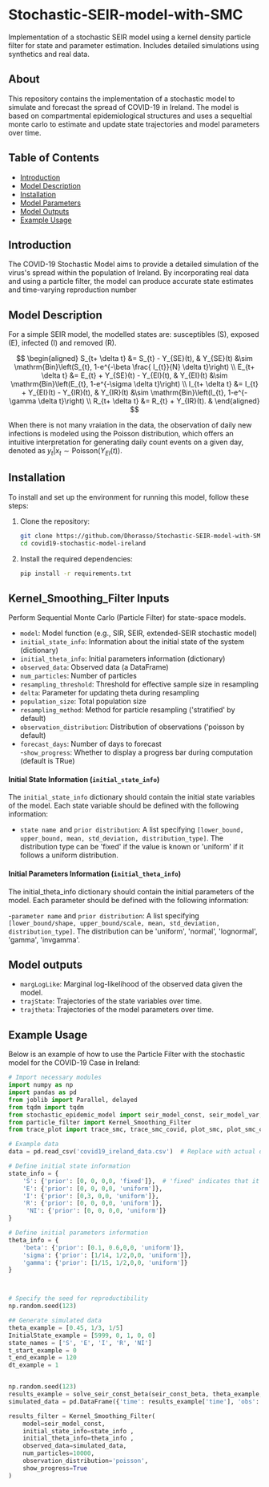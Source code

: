 # Stochastic-SEIR-model-with-SMC
Implementation of a stochastic SEIR model using a kernel density particle filter for state and parameter estimation. Includes detailed simulations using synthetics and real data.

## About
This repository contains the implementation of a stochastic model to simulate and forecast the spread of COVID-19 in Ireland. The model is based on compartmental epidemiological structures and uses a sequeltial monte carlo to estimate and update state trajectories and model parameters over time.

## Table of Contents
- [Introduction](#introduction)
- [Model Description](#model-description)
- [Installation](#installation)
- [Model Parameters](#model-parameters)
- [Model Outputs](#model-outputs)
- [Example Usage](#example-usage)

## Introduction
The COVID-19 Stochastic Model aims to provide a detailed simulation of the virus's spread within the population of Ireland. By incorporating real data and using a particle filter, the model can produce accurate state estimates and time-varying reproduction number

## Model Description
For a simple SEIR model, the modelled states are: susceptibles (S), exposed (E), infected (I) and removed (R).

$$
\begin{aligned}
S_{t+ \delta t} &= S_{t} - Y_{SE}(t), & Y_{SE}(t) &\sim \mathrm{Bin}\left(S_{t}, 1-e^{-\beta \frac{ I_{t}}{N} \delta t}\right) \\
E_{t+ \delta t} &= E_{t} + Y_{SE}(t) - Y_{EI}(t), & Y_{EI}(t) &\sim \mathrm{Bin}\left(E_{t}, 1-e^{-\sigma \delta t}\right) \\
I_{t+ \delta t} &= I_{t} + Y_{EI}(t) -  Y_{IR}(t), & Y_{IR}(t) &\sim \mathrm{Bin}\left(I_{t}, 1-e^{-\gamma \delta t}\right) \\
R_{t+ \delta t} &= R_{t} + Y_{IR}(t). &
\end{aligned}
$$

When there is not many vraiation in the data, the observation of daily new infections is modeled using the Poisson distribution, which offers an intuitive interpretation for generating daily count events on a given day, denoted as $y_{t}|x_{t}\sim\mathrm{Poisson}(Y_{EI}(t))$.

## Installation
To install and set up the environment for running this model, follow these steps:

1. Clone the repository:
    ```bash
    git clone https://github.com/Dhorasso/Stochastic-SEIR-model-with-SMC.git
    cd covid19-stochastic-model-ireland
    ```
2. Install the required dependencies:
    ```bash
    pip install -r requirements.txt
    ```


##  Kernel_Smoothing_Filter Inputs

Perform Sequential Monte Carlo (Particle Filter) for state-space models.

- `model`: Model function (e.g., SIR, SEIR, extended-SEIR stochastic model)
- `initial_state_info`: Information about the initial state of the system  (dictionary)
- `initial_theta_info`: Initial parameters information  (dictionary)
- `observed_data`: Observed data (a DataFrame)
- `num_particles`: Number of particles 
- `resampling_threshold`: Threshold for effective sample size in resampling  
- `delta`: Parameter for updating theta during resampling  
- `population_size`: Total population size  
- `resampling_method`: Method for particle resampling ('stratified' by default)  
- `observation_distribution`: Distribution of observations ('poisson by default) 
- `forecast_days`: Number of days to forecast  
 -`show_progress`: Whether to display a progress bar during computation  (default is TRue)

#### Initial State Information (`initial_state_info`)

The `initial_state_info` dictionary should contain the initial state variables of the model. Each state variable should be defined with the following information:
- `state name `and  `prior distribution`: A list specifying `[lower_bound, upper_bound, mean, std_deviation, distribution_type]`. The distribution type can be 'fixed' if the value is known or 'uniform' if it follows a uniform distribution.
#### Initial Parameters Information (`initial_theta_info`)

 The initial_theta_info dictionary should contain the initial parameters of the model. Each parameter should be defined with the following information:

-`parameter name` and `prior distribution`: A list specifying `[lower_bound/shape, upper_bound/scale, mean, std_deviation, distribution_type]`. The distribution can be 'uniform',  'normal', 'lognormal', 'gamma', 'invgamma'.

##  Model outputs 
- `margLogLike`: Marginal log-likelihood of the observed data given the model.
- `trajState`: Trajectories of the state variables over time.
- `trajtheta`: Trajectories of the model parameters over time.

## Example Usage
Below is an example of how to use the Particle Filter with the stochastic model for the COVID-19 Case in Ireland:

```python
# Import necessary modules
import numpy as np
import pandas as pd
from joblib import Parallel, delayed
from tqdm import tqdm
from stochastic_epidemic_model import seir_model_const, seir_model_var, stochastic_model_covid
from particle_filter import Kernel_Smoothing_Filter
from trace_plot import trace_smc, trace_smc_covid, plot_smc, plot_smc_covid

# Example data
data = pd.read_csv('covid19_ireland_data.csv')  # Replace with actual data file

# Define initial state information
state_info = {
    'S': {'prior': [0, 0, 0,0, 'fixed']},  # 'fixed' indicates that it's calculated based on the others
    'E': {'prior': [0, 0, 0,0, 'uniform']},
    'I': {'prior': [0,3, 0,0, 'uniform']},
    'R': {'prior': [0, 0, 0,0, 'uniform']},
     'NI': {'prior': [0, 0, 0,0, 'uniform']}
}

# Define initial parameters information
theta_info = {
    'beta': {'prior': [0.1, 0.6,0,0, 'uniform']},
    'sigma': {'prior': [1/14, 1/2,0,0, 'uniform']},
    'gamma': {'prior': [1/15, 1/2,0,0, 'uniform']}
}



# Specify the seed for reproductibility
np.random.seed(123)

## Generate simulated data
theta_example = [0.45, 1/3, 1/5]
InitialState_example = [5999, 0, 1, 0, 0]
state_names = ['S', 'E', 'I', 'R', 'NI']
t_start_example = 0
t_end_example = 120
dt_example = 1


np.random.seed(123)
results_example = solve_seir_const_beta(seir_const_beta, theta_example, InitialState_example, t_start_example, t_end_example, dt_example)
simulated_data = pd.DataFrame({'time': results_example['time'], 'obs': results_example['NI']})

results_filter = Kernel_Smoothing_Filter(
    model=seir_model_const, 
    initial_state_info=state_info , 
    initial_theta_info=theta_info , 
    observed_data=simulated_data, 
    num_particles=10000, 
    observation_distribution='poisson', 
    show_progress=True
)

```
